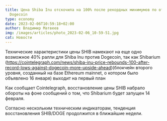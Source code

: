 ```yaml
---
title: Цена Shiba Inu отскочила на 100% после рекордных минимумов по отношению к
  Dogecoin
type: economy
date: 2023-02-06T10:59:18+02:00
author: Владимир Матвеев
img: /images/articles/photo_2023-02-06_10-59-51.jpg
cat: Новости
---
```

Технические характеристики цены SHIB намекают на еще одно возможное 40% ралли для Shiba Inu против Dogecoin, так как Shibarium  (https://cointelegraph.com/news/shiba-inu-price-rebounds-100-after-record-lows-against-dogecoin-more-upside-ahead)(блокчейн второго уровня, созданный на базе Ethereum mainnet, о котором было объявлено 16 января) выходит на первый план 

Как сообщает Cointelegraph, восстановление цены SHIB набрало обороты на фоне сообщений о том, что Shibarium будет запущен 14 февраля. 

Согласно нескольким техническим индикаторам, тенденция восстановления SHIB/DOGE продолжится в ближайшие недели.